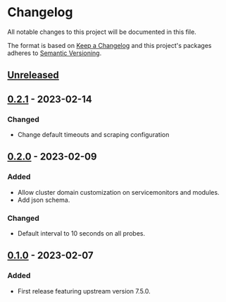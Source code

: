 # Changelog

All notable changes to this project will be documented in this file.

The format is based on [Keep a Changelog](http://keepachangelog.com/en/1.0.0/)
and this project's packages adheres to [Semantic Versioning](http://semver.org/spec/v2.0.0.html).

## [Unreleased]

## [0.2.1] - 2023-02-14

### Changed

- Change default timeouts and scraping configuration

## [0.2.0] - 2023-02-09

### Added

- Allow cluster domain customization on servicemonitors and modules.
- Add json schema.

### Changed

- Default interval to 10 seconds on all probes.

## [0.1.0] - 2023-02-07

### Added

- First release featuring upstream version 7.5.0.

[Unreleased]: https://github.com/giantswarm/prometheus-blackbox-exporter-app/compare/v0.2.1...HEAD
[0.2.1]: https://github.com/giantswarm/prometheus-blackbox-exporter-app/compare/v0.1.0...v0.2.1
[0.2.0]: https://github.com/giantswarm/prometheus-blackbox-exporter-app/compare/v0.1.0...v0.2.0
[0.1.0]: https://github.com/giantswarm/prometheus-blackbox-exporter-app/compare/v0.0.0...v0.1.0

